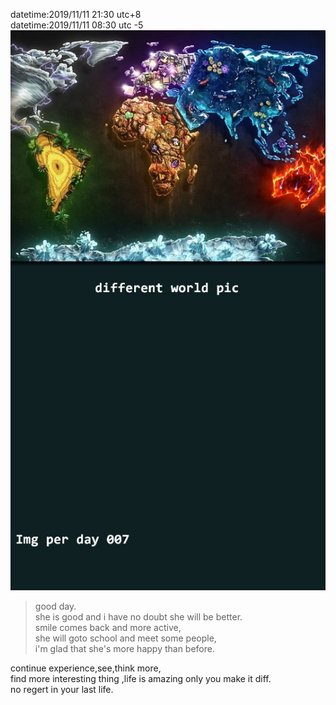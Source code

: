 datetime:2019/11/11 21:30 utc+8  
datetime:2019/11/11 08:30 utc -5  
![img007](../img/img007.jpg)  
>good day.  
>she is good and i have no doubt she will be better.  
>smile comes back and more active,  
>she will goto school and meet some people,  
>i'm glad that she's more happy than before.  

continue experience,see,think more,  
find more interesting thing ,life is amazing only you make it diff.  
no regert in your last life.  
